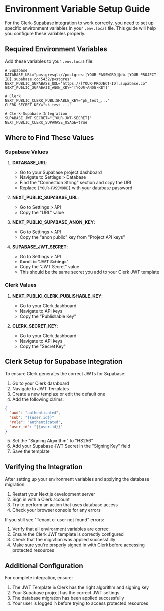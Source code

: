 # Environment Variable Setup Guide

For the Clerk-Supabase integration to work correctly, you need to set up specific environment variables in your `.env.local` file. This guide will help you configure these variables properly.

## Required Environment Variables

Add these variables to your `.env.local` file:

```
# Supabase
DATABASE_URL="postgresql://postgres:[YOUR-PASSWORD]@db.[YOUR-PROJECT-ID].supabase.co:5432/postgres"
NEXT_PUBLIC_SUPABASE_URL="https://[YOUR-PROJECT-ID].supabase.co"
NEXT_PUBLIC_SUPABASE_ANON_KEY="[YOUR-ANON-KEY]"

# Clerk
NEXT_PUBLIC_CLERK_PUBLISHABLE_KEY="pk_test_..."
CLERK_SECRET_KEY="sk_test_..."

# Clerk-Supabase Integration
SUPABASE_JWT_SECRET="[YOUR-JWT-SECRET]"
NEXT_PUBLIC_CLERK_SUPABASE_USAGE=true
```

## Where to Find These Values

### Supabase Values

1. **DATABASE_URL**:
   - Go to your Supabase project dashboard
   - Navigate to Settings > Database
   - Find the "Connection String" section and copy the URI
   - Replace `[YOUR-PASSWORD]` with your database password

2. **NEXT_PUBLIC_SUPABASE_URL**:
   - Go to Settings > API
   - Copy the "URL" value

3. **NEXT_PUBLIC_SUPABASE_ANON_KEY**:
   - Go to Settings > API
   - Copy the "anon public" key from "Project API keys"

4. **SUPABASE_JWT_SECRET**:
   - Go to Settings > API
   - Scroll to "JWT Settings"
   - Copy the "JWT Secret" value
   - This should be the same secret you add to your Clerk JWT template

### Clerk Values

1. **NEXT_PUBLIC_CLERK_PUBLISHABLE_KEY**:
   - Go to your Clerk dashboard
   - Navigate to API Keys
   - Copy the "Publishable Key"

2. **CLERK_SECRET_KEY**:
   - Go to your Clerk dashboard
   - Navigate to API Keys
   - Copy the "Secret Key"

## Clerk Setup for Supabase Integration

To ensure Clerk generates the correct JWTs for Supabase:

1. Go to your Clerk dashboard
2. Navigate to JWT Templates
3. Create a new template or edit the default one
4. Add the following claims:

```json
{
  "aud": "authenticated",
  "sub": "{{user.id}}",
  "role": "authenticated",
  "user_id": "{{user.id}}"
}
```

5. Set the "Signing Algorithm" to "HS256"
6. Add your Supabase JWT Secret in the "Signing Key" field
7. Save the template

## Verifying the Integration

After setting up your environment variables and applying the database migration:

1. Restart your Next.js development server
2. Sign in with a Clerk account
3. Try to perform an action that uses database access
4. Check your browser console for any errors

If you still see "Tenant or user not found" errors:

1. Verify that all environment variables are correct
2. Ensure the Clerk JWT template is correctly configured
3. Check that the migration was applied successfully
4. Make sure you're properly signed in with Clerk before accessing protected resources

## Additional Configuration

For complete integration, ensure:

1. The JWT Template in Clerk has the right algorithm and signing key
2. Your Supabase project has the correct JWT settings
3. The database migration has been applied successfully
4. Your user is logged in before trying to access protected resources 